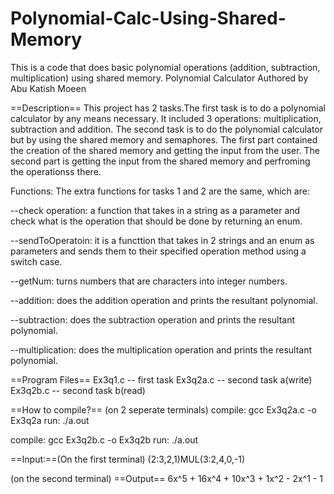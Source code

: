 # Polynomial-Calc-Using-Shared-Memory
This is a code that does basic polynomial operations (addition, subtraction, multiplication) using shared memory.
Polynomial Calculator
Authored by Abu Katish Moeen

==Description==
This project has 2 tasks.The first task is to do a polynomial calculator by any means necessary. It included 3 operations: multiplication, subtraction and addition.
The second task is to do the polynomial calculator but by using the shared memory and semaphores.
The first part contained the creation of the shared memory and getting the input from the user. The second part is getting the input from the shared memory and perfroming the operationss there.


Functions:
The extra functions for tasks 1 and 2 are the same, which are:

--check operation: a function that takes in a string as a parameter and check what is the operation that should be done by returning an enum.

--sendToOperatoin: it is a functtion that takes in 2 strings and an enum as parameters and sends them to their specified operation method using a switch case.

--getNum: turns numbers that are characters into integer numbers.

--addition: does the addition operation and prints the resultant polynomial.

--subtraction: does the subtraction operation and prints the resultant polynomial.

--multiplication: does the multiplication operation and prints the resultant polynomial.

==Program Files==
Ex3q1.c -- first task
Ex3q2a.c -- second task a(write)
Ex3q2b.c -- second task b(read)




==How to compile?==
(on 2 seperate terminals)
compile: gcc Ex3q2a.c -o Ex3q2a
run: ./a.out

compile: gcc Ex3q2b.c -o Ex3q2b
run: ./a.out

==Input:==(On the first terminal)
(2:3,2,1)MUL(3:2,4,0,-1)

(on the second terminal)
==Output==
6x^5  + 16x^4  + 10x^3  + 1x^2 - 2x^1 - 1



